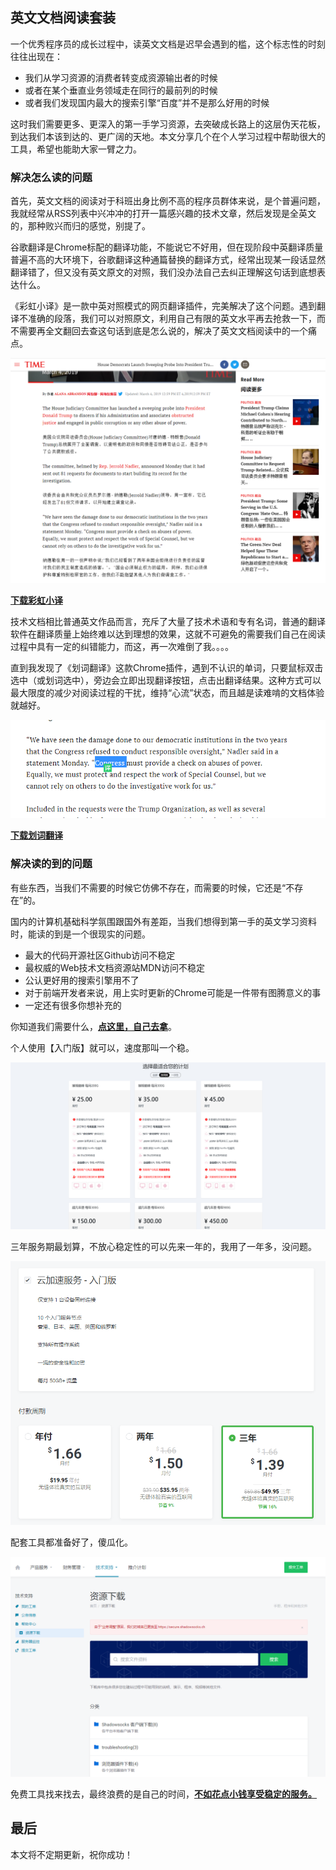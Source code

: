 
## 英文文档阅读套装

一个优秀程序员的成长过程中，读英文文档是迟早会遇到的槛，这个标志性的时刻往往出现在：

- 我们从学习资源的消费者转变成资源输出者的时候
- 或者在某个垂直业务领域走在同行的最前列的时候
- 或者我们发现国内最大的搜索引擎“百度”并不是那么好用的时候

这时我们需要更多、更深入的第一手学习资源，去突破成长路上的这层伪天花板，到达我们本该到达的、更广阔的天地。本文分享几个在个人学习过程中帮助很大的工具，希望也能助大家一臂之力。

### 解决怎么读的问题

首先，英文文档的阅读对于科班出身比例不高的程序员群体来说，是个普遍问题，我就经常从RSS列表中兴冲冲的打开一篇感兴趣的技术文章，然后发现是全英文的，那种败兴而归的感觉，别提了。

谷歌翻译是Chrome标配的翻译功能，不能说它不好用，但在现阶段中英翻译质量普遍不高的大环境下，谷歌翻译这种通篇替换的翻译方式，经常出现某一段话显然翻译错了，但又没有英文原文的对照，我们没办法自己去纠正理解这句话到底想表达什么。

《彩虹小译》是一款中英对照模式的网页翻译插件，完美解决了这个问题。遇到翻译不准确的段落，我们可以对照原文，利用自己有限的英文水平再去抢救一下，而不需要再全文翻回去查这句话到底是怎么说的，解决了英文文档阅读中的一个痛点。

![caiyunxiaoyi](img/caiyunxiaoyi.png)

[**下载彩虹小译**](https://chrome.google.com/webstore/detail/lingocloud-interpreter/jmpepeebcbihafjjadogphmbgiffiajh?utm_source=chrome-ntp-icon)

技术文档相比普通英文作品而言，充斥了大量了技术术语和专有名词，普通的翻译软件在翻译质量上始终难以达到理想的效果，这就不可避免的需要我们自己在阅读过程中具有一定的纠错能力，而这，再一次难倒了我。。。。

直到我发现了《划词翻译》这款Chrome插件，遇到不认识的单词，只要鼠标双击选中（或划词选中），旁边会立即出现翻译按钮，点击出翻译结果。这种方式可以最大限度的减少对阅读过程的干扰，维持“心流”状态，而且越是读难啃的文档体验就越好。

![huacifanyi](img/huacifanyi.png)

[**下载划词翻译**](https://github.com/Selection-Translator/crx-selection-translate)

### 解决读的到的问题

有些东西，当我们不需要的时候它仿佛不存在，而需要的时候，它还是“不存在”的。

国内的计算机基础科学氛围跟国外有差距，当我们想得到第一手的英文学习资料时，能读的到是一个很现实的问题。

- 最大的代码开源社区Github访问不稳定
- 最权威的Web技术文档资源站MDN访问不稳定
- 公认更好用的搜索引擎用不了
- 对于前端开发者来说，用上实时更新的Chrome可能是一件带有图腾意义的事
- 一定还有很多你想补充的

你知道我们需要什么，[**点这里，自己去拿**](https://portal.shadowsocks.club/aff.php?aff=19825)。

个人使用【入门版】就可以，速度那叫一个稳。

![tools-1](img/tools-1.png)

三年服务期最划算，不放心稳定性的可以先来一年的，我用了一年多，没问题。

![tools-2](img/tools-2.png)

配套工具都准备好了，傻瓜化。

![tools-3](img/tools-3.png)

免费工具找来找去，最终浪费的是自己的时间，[**不如花点小钱享受稳定的服务。**](https://portal.shadowsocks.club/aff.php?aff=19825)

## 最后

本文将不定期更新，祝你成功！